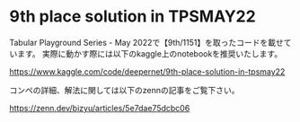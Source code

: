 # 9th place solution in TPSMAY22

Tabular Playground Series - May 2022で【9th/1151】を取ったコードを載せています。
実際に動かす際には以下のkaggle上のnotebookを推奨いたします。

https://www.kaggle.com/code/deepernet/9th-place-solution-in-tpsmay22


コンペの詳細、解法に関しては以下のzennの記事をご覧下さい。

https://zenn.dev/bizyu/articles/5e7dae75dcbc06





